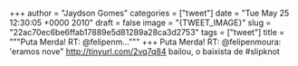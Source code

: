
+++
author = "Jaydson Gomes"
categories = ["tweet"]
date = "Tue May 25 12:30:05 +0000 2010"
draft = false
image = "{TWEET_IMAGE}"
slug = "22ac70ec6be6ffab17889e5d81289a28ca3d2753"
tags = ["tweet"]
title = """Puta Merda! RT: @felipenm..."""
+++
Puta Merda! RT: @felipenmoura: 'eramos nove" http://tinyurl.com/2vq7q84 bailou, o baixista de #slipknot
